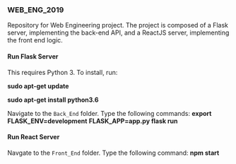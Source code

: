 ### WEB_ENG_2019
Repository for Web Engineering project.
The project is composed of a Flask server, implementing the back-end API, and a ReactJS server, implementing the front end logic.


#### Run Flask Server

This requires Python 3. To install, run:

**sudo apt-get update**

**sudo apt-get install python3.6**

Navigate to the `Back_End` folder. Type the following commands:
**export FLASK_ENV=development**
**FLASK_APP=app.py flask run**


#### Run React Server

Navgate to the `Front_End` folder. Type the following command:
**npm start**
